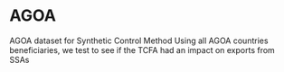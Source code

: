 # AGOA
AGOA dataset for Synthetic Control Method
Using all AGOA countries beneficiaries, we test to see if the TCFA had an impact on exports from SSAs
